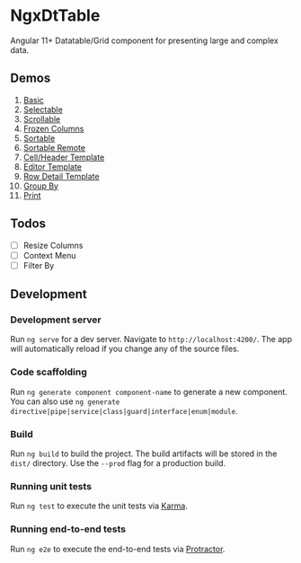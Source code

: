 # NgxDtTable

Angular 11+ Datatable/Grid component for presenting large and complex data.

## Demos

1. [Basic](https://luisvt-angular.github.io/ngx-dt-table/#/basic)
2. [Selectable](https://luisvt-angular.github.io/ngx-dt-table/#/selectable)
3. [Scrollable](https://luisvt-angular.github.io/ngx-dt-table#/scrollable)
4. [Frozen Columns](https://luisvt-angular.github.io/ngx-dt-table/#/frozen-columns)
5. [Sortable](https://luisvt-angular.github.io/ngx-dt-table/#/Sortable)
6. [Sortable Remote](https://luisvt-angular.github.io/ngx-dt-table#/sortable-remote)
7. [Cell/Header Template](https://luisvt-angular.github.io/ngx-dt-table/#/cell-template)
8. [Editor Template](https://luisvt-angular.github.io/ngx-dt-table/#/editor-template)
8. [Row Detail Template](https://luisvt-angular.github.io/ngx-dt-table/#/row-detail-template)
8. [Group By](https://luisvt-angular.github.io/ngx-dt-table/#/group-by)
9. [Print](https://luisvt-angular.github.io/ngx-dt-table/#/print)

## Todos

* [ ] Resize Columns
* [ ] Context Menu
* [ ] Filter By

## Development

### Development server

Run `ng serve` for a dev server. Navigate to `http://localhost:4200/`. The app will automatically reload if you change any of the source files.

### Code scaffolding

Run `ng generate component component-name` to generate a new component. You can also use `ng generate directive|pipe|service|class|guard|interface|enum|module`.

### Build

Run `ng build` to build the project. The build artifacts will be stored in the `dist/` directory. Use the `--prod` flag for a production build.

### Running unit tests

Run `ng test` to execute the unit tests via [Karma](https://karma-runner.github.io).

### Running end-to-end tests

Run `ng e2e` to execute the end-to-end tests via [Protractor](http://www.protractortest.org/).
